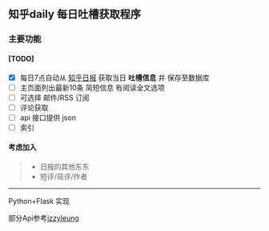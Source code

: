 ## 知乎daily 每日吐槽获取程序

### 主要功能

#### [TODO]

- [x] 每日7点自动从 [知乎日报](https://daily.zhihu.com) 获取当日 **吐槽信息** 并 保存至数据库 
- [ ] 主页面列出最新10条 简短信息 有阅读全文选项
- [ ] 可选择 邮件/RSS 订阅
- [ ] 评论获取
- [ ] api 接口提供  json
- [ ] 索引

#### 考虑加入
> * 日报的其他东东
> * 短评/简评/作者


---------------

Python+Flask 实现

部分Api参考[izzyleung](https://github.com/izzyleung/ZhihuDailyPurify/wiki/知乎日报-API-分析)

